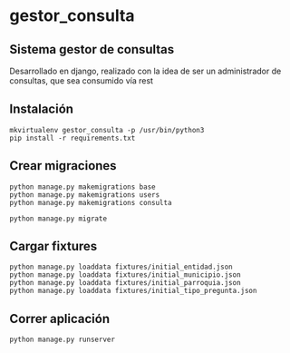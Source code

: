 # gestor_consulta

## Sistema gestor de consultas

Desarrollado en django, realizado con la idea de ser un administrador de consultas, que sea consumido vía rest

## Instalación
  
```
mkvirtualenv gestor_consulta -p /usr/bin/python3
pip install -r requirements.txt
```

## Crear migraciones

```
python manage.py makemigrations base
python manage.py makemigrations users
python manage.py makemigrations consulta

python manage.py migrate
```

## Cargar fixtures

```
python manage.py loaddata fixtures/initial_entidad.json
python manage.py loaddata fixtures/initial_municipio.json
python manage.py loaddata fixtures/initial_parroquia.json
python manage.py loaddata fixtures/initial_tipo_pregunta.json
```

## Correr aplicación

  `python manage.py runserver`
